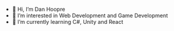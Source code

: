 - 👋 Hi, I’m Dan Hoopre
- 👀 I’m interested in Web Development and Game Development
- 🌱 I’m currently learning C#, Unity and React


<!---
Mhaelgaidin/Mhaelgaidin is a ✨ special ✨ repository because its `README.md` (this file) appears on your GitHub profile.
You can click the Preview link to take a look at your changes.
--->
